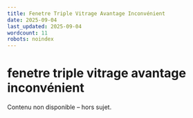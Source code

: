 ```yaml
---
title: Fenetre Triple Vitrage Avantage Inconvénient
date: 2025-09-04
last_updated: 2025-09-04
wordcount: 11
robots: noindex
---
```


# fenetre triple vitrage avantage inconvénient

Contenu non disponible – hors sujet.